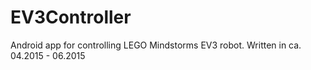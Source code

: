 # EV3Controller

Android app for controlling LEGO Mindstorms EV3 robot.
Written in ca. 04.2015 - 06.2015

